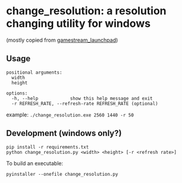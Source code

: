 # change_resolution: a resolution changing utility for windows

(mostly copied from [gamestream_launchpad](https://github.com/cgarst/gamestream_launchpad))

## Usage
```
positional arguments:
  width
  height

options:
  -h, --help            show this help message and exit
  -r REFRESH_RATE, --refresh-rate REFRESH_RATE (optional)
```
example:
`./change_resolution.exe 2560 1440 -r 50`

## Development (windows only?)
```
pip install -r requirements.txt
python change_resolution.py <width> <height> [-r <refresh rate>]
```

To build an executable:
```
pyinstaller --onefile change_resolution.py
```
